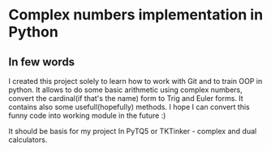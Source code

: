 # Complex numbers implementation in Python

## In few words

I created this project solely to learn how to work with Git and to train OOP in python. It allows to do some basic arithmetic using complex numbers, convert the cardinal(if that's the name) form to Trig and Euler forms. It contains also some usefull(hopefully) methods. I hope I can convert this funny code into working module in the future :)

It should be basis for my project In PyTQ5 or TKTinker - complex and dual calculators.
